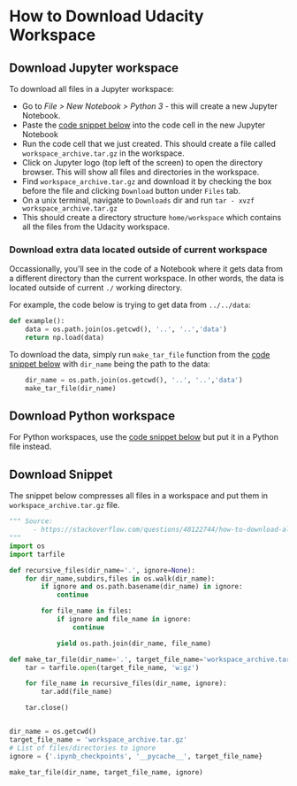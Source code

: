 # How to Download Udacity Workspace

## Download Jupyter workspace

To download all files in a Jupyter workspace:
- Go to _File > New Notebook > Python 3_ - this will create a new Jupyter
Notebook.
- Paste the [code snippet
below](#download-snippet) into the code cell in the new Jupyter Notebook
- Run the code cell that we just created. This should create a file called `workspace_archive.tar.gz` in the workspace.
- Click on Jupyter logo (top left of the screen) to open the directory browser.
This will show all files and directories in the workspace.
- Find `workspace_archive.tar.gz` and download it by checking the box before the file and clicking `Download` button under `Files` tab.
- On a unix terminal, navigate to `Downloads` dir and run `tar - xvzf workspace_archive.tar.gz`
- This should create a directory structure `home/workspace` which contains all the files from the Udacity workspace. 

### Download extra data located outside of current workspace

Occassionally, you'll see in the code of a Notebook where it gets data from
a different directory than the current workspace. In other words, the
data is located outside of current `./` working directory.

For example, the code below is trying to get data from
`../../data`:

```python
def example():
    data = os.path.join(os.getcwd(), '..', '..','data')
    return np.load(data)
```

To download the data, simply run `make_tar_file` function from the [code snippet
below](#download-snippet) with `dir_name` being the path to the data:

```python
    dir_name = os.path.join(os.getcwd(), '..', '..','data')
    make_tar_file(dir_name)
```

## Download Python workspace

For Python workspaces, use the [code snippet
below](#download-snippet) but put it in a Python file instead.

## Download Snippet

The snippet below compresses all files in a workspace and put them in
`workspace_archive.tar.gz` file.

```python
""" Source:
      - https://stackoverflow.com/questions/48122744/how-to-download-all-files-and-folder-hierarchy-from-jupyter-notebook
"""
import os
import tarfile

def recursive_files(dir_name='.', ignore=None):
    for dir_name,subdirs,files in os.walk(dir_name):
        if ignore and os.path.basename(dir_name) in ignore:
            continue

        for file_name in files:
            if ignore and file_name in ignore:
                continue

            yield os.path.join(dir_name, file_name)

def make_tar_file(dir_name='.', target_file_name='workspace_archive.tar.gz', ignore=None):
    tar = tarfile.open(target_file_name, 'w:gz')

    for file_name in recursive_files(dir_name, ignore):
        tar.add(file_name)

    tar.close()


dir_name = os.getcwd()
target_file_name = 'workspace_archive.tar.gz'
# List of files/directories to ignore
ignore = {'.ipynb_checkpoints', '__pycache__', target_file_name}

make_tar_file(dir_name, target_file_name, ignore)
```
